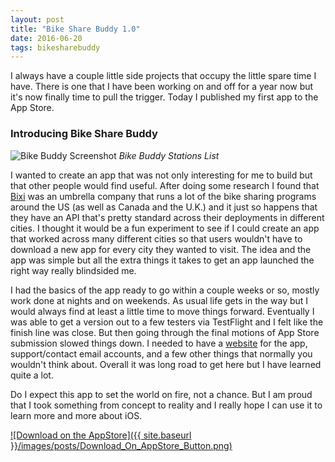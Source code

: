 ```yaml
---
layout: post
title: "Bike Share Buddy 1.0"
date: 2016-06-20
tags: bikesharebuddy
---
```


I always have a couple little side projects that occupy the little spare time I have. There is one that I have been working on and off for a year now but it's now finally time to pull the trigger. Today I published my first app to the App Store.

### Introducing Bike Share Buddy

![Bike Buddy Screenshot]({{site.baseurl}}/images/posts/Bike-Buddy-Screenshot.png)
_Bike Buddy Stations List_

I wanted to create an app that was not only interesting for me to build but that other people would find useful. After doing some research I found that [Bixi](http://bixi.com) was an umbrella company that runs a lot of the bike sharing programs around the US (as well as Canada and the U.K.) and it just so happens that they have an API that's pretty standard across their deployments in different cities. I thought it would be a fun experiment to see if I could create an app that worked across many different cities so that users wouldn't have to download a new app for every city they wanted to visit. The idea and the app was simple but all the extra things it takes to get an app launched the right way really blindsided me.

I had the basics of the app ready to go within a couple weeks or so, mostly work done at nights and on weekends. As usual life gets in the way but I would always find at least a little time to move things forward. Eventually I was able to get a version out to a few testers via TestFlight and I felt like the finish line was close. But then going through the final motions of App Store submission slowed things down. I needed to have a [website](http://www.cloudgatestudios.com/BikeShareBuddy/) for the app, support/contact email accounts, and a few other things that normally you wouldn't think about. Overall it was long road to get here but I have learned quite a lot.

Do I expect this app to set the world on fire, not a chance. But I am proud that I took something from concept to reality and I really hope I can use it to learn more and more about iOS.

[![Download on the AppStore]({{ site.baseurl }}/images/posts/Download_On_AppStore_Button.png)](https://itunes.apple.com/us/app/id998776734)
